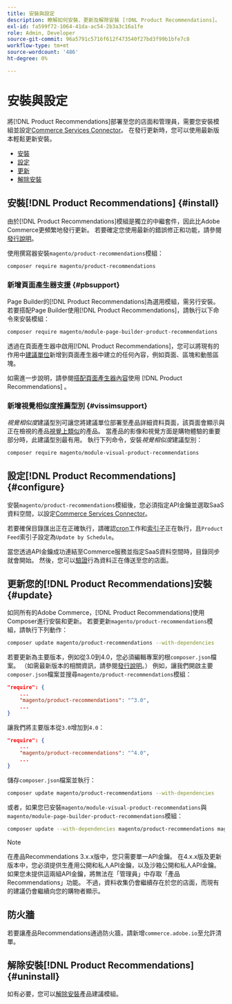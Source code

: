 ```yaml
---
title: 安裝與設定
description: 瞭解如何安裝、更新及解除安裝 [!DNL Product Recommendations]。
exl-id: fa599f72-1064-41da-ac54-2b3a3c16a1fe
role: Admin, Developer
source-git-commit: 96a5791c5716f612f473540f27bd3f99b1bfe7c8
workflow-type: tm+mt
source-wordcount: '486'
ht-degree: 0%

---
```


# 安裝與設定

將[!DNL Product Recommendations]部署至您的店面和管理員，需要您安裝模組並設定[Commerce Services Connector](../landing/saas.md)。 在發行更新時，您可以使用最新版本輕鬆更新安裝。

- [安裝](#install)
- [設定](#configure)
- [更新](#update)
- [解除安裝](#uninstall)

## 安裝[!DNL Product Recommendations] {#install}

由於[!DNL Product Recommendations]模組是獨立的中繼套件，因此比Adobe Commerce更頻繁地發行更新。 若要確定您使用最新的錯誤修正和功能，請參閱[發行說明](release-notes.md)。

使用撰寫器安裝`magento/product-recommendations`模組：

```bash
composer require magento/product-recommendations
```

### 新增頁面產生器支援 {#pbsupport}

Page Builder的[!DNL Product Recommendations]為選用模組，需另行安裝。 若要搭配Page Builder使用[!DNL Product Recommendations]，請執行以下命令來安裝模組：

```bash
composer require magento/module-page-builder-product-recommendations
```

透過在頁面產生器中啟用[!DNL Product Recommendations]，您可以將現有的作用中[建議單位](https://experienceleague.adobe.com/docs/commerce-admin/page-builder/add-content/recommendations.html)新增到頁面產生器中建立的任何內容，例如頁面、區塊和動態區塊。

如需進一步說明，請參閱[搭配頁面產生器內容](page-builder.md)使用 [!DNL Product Recommendations] 。

### 新增視覺相似度推薦型別 {#vissimsupport}

_視覺相似度_&#x200B;建議型別可讓您將建議單位部署至產品詳細資料頁面，該頁面會顯示與正在檢視的產品[視覺上類似](type.md#visualsim)的產品。 當產品的影像和視覺方面是購物體驗的重要部分時，此建議型別最有用。 執行下列命令，安裝&#x200B;_視覺相似度_&#x200B;建議型別：

```bash
composer require magento/module-visual-product-recommendations
```

## 設定[!DNL Product Recommendations] {#configure}

安裝`magento/product-recommendations`模組後，您必須指定API金鑰並選取SaaS資料空間，以設定[Commerce Services Connector](https://experienceleague.adobe.com/docs/commerce-admin/config/services/saas.html)。

若要確保目錄匯出正在正確執行，請確認[cron](https://experienceleague.adobe.com/docs/commerce-operations/configuration-guide/cli/configure-cron-jobs.html)工作和[索引子](https://experienceleague.adobe.com/docs/commerce-operations/configuration-guide/cli/manage-indexers.html)正在執行，且`Product Feed`索引子設定為`Update by Schedule`。

當您透過API金鑰成功連結至Commerce服務並指定SaaS資料空間時，目錄同步就會開始。 然後，您可以[驗證](verify.md)行為資料正在傳送至您的店面。

## 更新您的[!DNL Product Recommendations]安裝 {#update}

如同所有的Adobe Commerce，[!DNL Product Recommendations]使用Composer進行安裝和更新。 若要更新`magento/product-recommendations`模組，請執行下列動作：

```bash
composer update magento/product-recommendations --with-dependencies
```

若要更新為主要版本，例如從3.0到4.0，您必須編輯專案的根`composer.json`檔案。 （如需最新版本的相關資訊，請參閱[發行說明](release-notes.md)。） 例如，讓我們開啟主要`composer.json`檔案並搜尋`magento/product-recommendations`模組：

```json
"require": {
    ...
    "magento/product-recommendations": "^3.0",
    ...
}
```

讓我們將主要版本從`3.0`增加到`4.0`：

```json
"require": {
    ...
    "magento/product-recommendations": "^4.0",
    ...
}
```

儲存`composer.json`檔案並執行：

```bash
composer update magento/product-recommendations --with-dependencies
```

或者，如果您已安裝`magento/module-visual-product-recommendations`與`magento/module-page-builder-product-recommendations`模組：

```bash
composer update --with-dependencies magento/product-recommendations magento/module-visual-product-recommendations magento/module-page-builder-product-recommendations
```

>[!NOTE]
>
> 在產品Recommendations 3.x.x版中，您只需要單一API金鑰。 在4.x.x版及更新版本中，您必須提供生產用公開和私人API金鑰，以及沙箱公開和私人API金鑰。 如果您未提供這兩組API金鑰，將無法在「管理員」中存取「產品Recommendations」功能。 不過，資料收集仍會繼續存在於您的店面，而現有的建議仍會繼續向您的購物者顯示。

## 防火牆

若要讓產品Recommendations通過防火牆，請新增`commerce.adobe.io`至允許清單。

## 解除安裝[!DNL Product Recommendations] {#uninstall}

如有必要，您可以[解除安裝](https://experienceleague.adobe.com/docs/commerce-operations/installation-guide/tutorials/uninstall-modules.html)產品建議模組。
